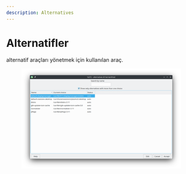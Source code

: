 ```yaml
---
description: Alternatives
---
```


# Alternatifler

alternatif araçları yönetmek için kullanılan araç.

<figure><img src="../../../../.gitbook/assets/image (124).png" alt=""><figcaption></figcaption></figure>

